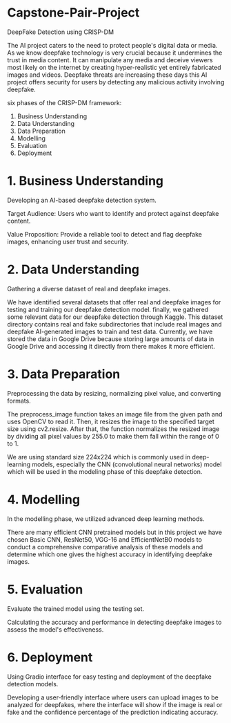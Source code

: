 # Capstone-Pair-Project
DeepFake Detection using CRISP-DM

The AI project caters to the need to protect people's digital data or media. As we know deepfake technology is very crucial because it undermines the trust in media content. It can manipulate any media and deceive viewers most likely on the internet by creating hyper-realistic yet entirely fabricated images and videos. Deepfake threats are increasing these days this AI project offers security for users by detecting any malicious activity involving deepfake.

six phases of the CRISP-DM framework:
1. Business Understanding
2. Data Understanding
3. Data Preparation
4. Modelling
5. Evaluation
6. Deployment

# 1. Business Understanding
Developing an AI-based deepfake detection system.

Target Audience: Users who want to identify and protect against deepfake content.

Value Proposition: Provide a reliable tool to detect and flag deepfake images, enhancing user trust and security.

# 2. Data Understanding
Gathering a diverse dataset of real and deepfake images.

We have identified several datasets that offer real and deepfake images for testing and training our deepfake detection model. finally, we gathered some relevant data for our deepfake detection through Kaggle. This dataset directory contains real and fake subdirectories that include real images and deepfake AI-generated images to train and test data. Currently, we have stored the data in Google Drive because storing large amounts of data in Google Drive and accessing it directly from there makes it more efficient.


# 3. Data Preparation
Preprocessing the data by resizing, normalizing pixel value, and converting formats.

The preprocess_image function takes an image file from the given path and uses OpenCV to read it. Then, it resizes the image to the specified target size using cv2.resize. After that, the function normalizes the resized image by dividing all pixel values by 255.0 to make them fall within the range of 0 to 1. 

We are using standard size 224x224 which is commonly used in deep-learning models, especially the CNN (convolutional neural networks) model which will be used in the modeling phase of this deepfake detection.


# 4. Modelling
In the modelling phase, we utilized advanced deep learning methods.

There are many efficient CNN pretrained models but in this project we have chosen Basic CNN, ResNet50, VGG-16 and EfficientNetB0 models to conduct a comprehensive comparative analysis of these models and determine which one gives the highest accuracy in identifying deepfake images.




# 5. Evaluation
Evaluate the trained model using the testing set.

Calculating the accuracy and performance in detecting deepfake images to assess the model's effectiveness.


# 6. Deployment
Using Gradio interface for easy testing and deployment of the deepfake detection models.

Developing a user-friendly interface where users can upload images to be analyzed for deepfakes, where the interface will show if the image is real or fake and the confidence percentage of the prediction indicating accuracy.
